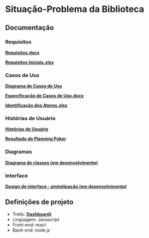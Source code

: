# __Situação-Problema da Biblioteca__

## __Documentação__

### __Requisitos__

__[Requisitos.docx](https://docs.google.com/spreadsheets/d/1aHRcQx-Q3dlNUdO3G-etZRBfPfg2-RP_383lXU6rCMk/edit?usp=sharing)__

__[Requisitos Iniciais.xlsx](https://docs.google.com/document/d/18nx0kzo98G2zsqDh1IG5PyYutnQvfoGwUO52mVtRumo/edit?usp=sharing)__

### __Casos de Uso__

__[Diagrama de Casos de Uso](https://online.visual-paradigm.com/share.jsp?id=3535323435342d33)__

__[Especificação de Casos de Uso.docx](https://docs.google.com/document/d/13oO1WqzuiQWyNQZG_5FredCWvx7t6u5Sdnj7LUlijdg/edit?usp=sharing)__

__[Identificação dos Atores.xlsx](https://docs.google.com/spreadsheets/d/17SwyqZzf8Y2EGQ2pR6Ru8UEX3EXBh0M_8RDWphDdtw4/edit?usp=sharing)__

### __Histórias de Usuário__

__[Histórias de Usuário](https://docs.google.com/document/d/19vP7pgxlnMxnX0y3AGTtFSsHjx1qqG63O0DS5PKFUOg/edit?usp=sharing)__

__[Resultado do Planning Poker](https://drive.google.com/file/d/1VPpyaFoQ7XmL__wtK2bFRXb68pSYQX0A/view?usp=sharing)__


### __Diagramas__
__[Diagrama de classes (em desenvolvimento)](https://online.visual-paradigm.com/share.jsp?id=3535323435342d36)__


### __Interface__
__[Design de interface - prototipação (em desenvolvimento)](https://www.figma.com/file/vUhdTk6IyMiPGWSAgMDULF/ENG2-sistema-de-empr%C3%A9stimo-de-livros?node-id=0%3A1)__


## __Definições de projeto__
- Trello: __[Dashboard)](https://trello.com/b/sJ8EhiHe/engsoft2)__
- Linguagem: Javascript
- Front-end: react
- Back-end: node.js